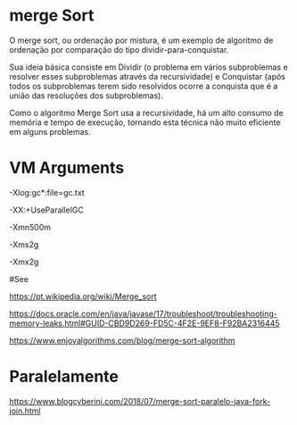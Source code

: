 # merge Sort
O merge sort, ou ordenação por mistura, é um exemplo de algoritmo de ordenação por comparação do tipo dividir-para-conquistar.

Sua ideia básica consiste em Dividir (o problema em vários subproblemas e resolver esses subproblemas através da recursividade) e Conquistar (após todos os subproblemas terem sido resolvidos ocorre a conquista que é a união das resoluções dos subproblemas). 

Como o algoritmo Merge Sort usa a recursividade, há um alto consumo de memória e tempo de execução, tornando esta técnica não muito eficiente em alguns problemas.


# VM Arguments
 

-Xlog:gc*:file=gc.txt
 
-XX:+UseParallelGC 
 
-Xmn500m  

-Xms2g 

-Xmx2g

 

#See

https://pt.wikipedia.org/wiki/Merge_sort

https://docs.oracle.com/en/java/javase/17/troubleshoot/troubleshooting-memory-leaks.html#GUID-CBD9D269-FD5C-4F2E-9EF8-F92BA2316445

https://www.enjoyalgorithms.com/blog/merge-sort-algorithm

# Paralelamente

https://www.blogcyberini.com/2018/07/merge-sort-paralelo-java-fork-join.html



